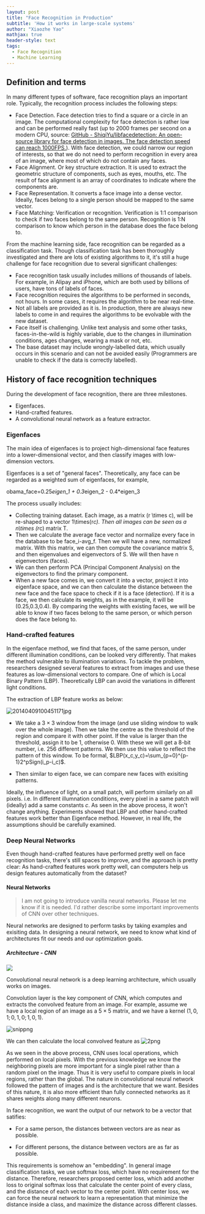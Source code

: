 ```yaml
---
layout: post
title: "Face Recognition in Production"
subtitle: 'How it works in large-scale systems'
author: "Xiaozhe Yao"
mathjax: true
header-style: text
tags:
  - Face Recognition
  - Machine Learning
---
```


## Definition and terms

In many different types of software, face recognition plays an important role. Typically, the recognition process includes the following steps:

- Face Detection. Face detection tries to find a square or a circle in an image. The computational complexity for face detection is rather low and can be performed really fast (up to 2000 frames per second on a modern CPU, source: [GitHub - ShiqiYu/libfacedetection: An open-source library for face detection in images. The face detection speed can reach 1000FPS.](https://github.com/ShiqiYu/libfacedetection)). With face detection, we could narrow our region of interests, so that we do not need to perform recognition in every area of an image, where most of which do not contain any faces.
- Face Alignment. Or key structure extraction. It is used to extract the geometric structure of components, such as eyes, mouths, etc. The result of face alignment is an array of coordinates to indicate where the components are.
- Face Representation. It converts a face image into a dense vector. Ideally, faces belong to a single person should be mapped to the same vector.
- Face Matching: Verification or recognition. Verification is 1:1 comparison to check if two faces belong to the same person. Recognition is 1:N comparison to know which person in the database does the face belong to.

From the machine learning side, face recognition can be regarded as a classification task. Though classification task has been thoroughly investigated and there are lots of existing algorithms to it, it's still a huge challenge for face recognition due to several significant challenges:

- Face recognition task usually includes millions of thousands of labels. For example, in Alipay and iPhone, which are both used by billions of users, have tons of labels of faces.
- Face recognition requires the algorithms to be performed in seconds, not hours. In some cases, it requires the algorithm to be near real-time.
- Not all labels are provided as it is. In production, there are always new labels to come in and requires the algorithms to be evolvable with the new dataset.
- Face itself is challenging. Unlike text analysis and some other tasks, faces-in-the-wild is highly variable, due to the changes in illumination conditions, ages changes, wearing a mask or not, etc.
- The base dataset may include wrongly-labelled data, which usually occurs in this scenario and can not be avoided easily (Programmers are unable to check if the data is correctly labelled).

## History of face recognition techniques

During the development of face recognition, there are three milestones.

- Eigenfaces.
- Hand-crafted features.
- A convolutional neural network as a feature extractor.

### Eigenfaces

The main idea of eigenfaces is to project high-dimensional face features into a lower-dimensional vector, and then classify images with low-dimension vectors.

Eigenfaces is a set of &quot;general faces&quot;. Theoretically, any face can be regarded as a weighted sum of eigenfaces, for example,

obama_face=0.25*eigen_1 + 0.3*eigen_2 - 0.4*eigen_3

The process usually includes:

- Collecting training dataset. Each image, as a matrix (r \times c), will be re-shaped to a vector 1\times(r*c). Then all images can be seen as a n\times (r*c) matrix T.
- Then we calculate the average face vector and normalize every face in the database to be face_i-avg_f. Then we will have a new, normalized matrix. With this matrix, we can then compute the covariance matrix S, and then eigenvalues and eigenvectors of S. We will then have n eigenvectors (faces).
- We can then perform PCA (Principal Component Analysis) on the eigenvectors to find the primary component.
- When a new face comes in, we convert it into a vector, project it into eigenface space, and we can then calculate the distance between the new face and the face space to check if it is a face (detection). If it is a face, we then calculate its weights, as in the example, it will be (0.25,0.3,0.4). By comparing the weights with existing faces, we will be able to know if two faces belong to the same person, or which person does the face belong to.

### Hand-crafted features

In the eigenface method, we find that faces, of the same person, under different illumination conditions, can be looked very differently. That makes the method vulnerable to illumination variations. To tackle the problem, researchers designed several features to extract from images and use these features as low-dimensional vectors to compare. One of which is Local Binary Pattern (LBP). Theoretically LBP can avoid the variations in different light conditions.

The extraction of LBP feature works as below:

![20140409100451171jpg](https://i.loli.net/2020/04/19/j6h51yiPx4NLsIQ.png)

- We take a $3\times3$ window from the image (and use sliding window to walk over the whole image). Then we take the centre as the threshold of the region and compare it with other point. If the value is larger than the threshold, assign it to be $1$, otherwise $0$. With these we will get a 8-bit number, i.e. 256 different patterns. We then use this value to reflect the pattern of this window. To be formal, $LBP(x_c,y_c)=\sum_{p=0}^{p-1}2^pSign(i_p-i_c)$.
  
- Then similar to eigen face, we can compare new faces with exisiting patterns.
  

Ideally, the influence of light, on a small patch, will perform similarly on all pixels. i.e. In different illumnation conditions, every pixel in a same patch will (ideally) add a same constants $c$. As seen in the above process, it won&#39;t change anything. Experiments showed that LBP and other hand-crafted features work better than Eigenface method. However, in real life, the assumptions should be carefully examined.

### Deep Neural Networks

Even though hand-crafted features have performed pretty well on face recognition tasks, there&#39;s still spaces to improve, and the approach is pretty clear: As hand-crafted features work pretty well, can computers help us design features automatically from the dataset?

#### Neural Networks

> I am not going to introduce vanilla neural networks. Please let me know if it is needed. I&#39;d rather describe some important improvements of CNN over other techniques.

Neural networks are designed to perform tasks by taking examples and exisiting data. In designing a neural network, we need to know what kind of architectures fit our needs and our optimization goals.

##### Architecture - CNN

![](https://qph.fs.quoracdn.net/main-qimg-91bed3a2c685043b60d52fc3b52c8b1f)

Convolutional neural network is a deep learning architecture, which usually works on images.

Convolution layer is the key component of CNN, which computes and extracts the convolved feature from an image. For example, assume we have a local region of an image as a $5\times5$ matrix, and we have a kernel $(1,0,1;0,1,0;1,0,1)$.

![snippng](https://i.loli.net/2020/04/19/KoXByCTlLVjtpfi.png)

We can then calculate the local convolved feature as ![2png](https://i.loli.net/2020/04/19/7RclkNadsKhSY9D.png) 

As we seen in the above process, CNN uses local operations, which performed on local pixels. With the previous knowledge we know the neighboring pixels are more important for a single pixel rather than a random pixel on the image. Thus it is very useful to compare pixels in local regions, rather than the global. The nature in convolutional neural network followed the pattern of images and is the architecture that we want. Besides of this nature, it is also more efficient than fully connected networks as it shares weights along many different neurons.

In face recognition, we want the output of our network to be a vector that satifies:

- For a same person, the distances between vectors are as near as possible.
  
- For different persons, the distance between vectors are as far as possible.
  

This requirements is somehow an &quot;embedding&quot;. In general image classification tasks, we use softmax loss, which have no requirement for the distance. Therefore, researchers proposed center loss, which add another loss to original softmax loss that calculate the center point of every class, and the distance of each vector to the center point. With center loss, we can force the neural network to learn a representation that minimize the distance inside a class, and maximize the distance across different classes.